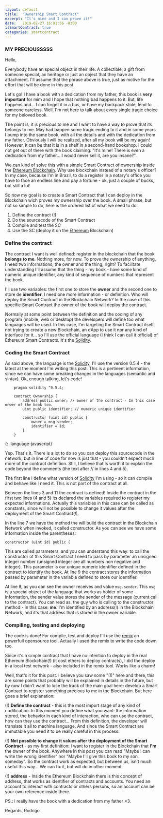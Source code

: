 ```yaml
---
layout: default
title:  "Ownership Smart Contract"
excerpt: "It's mine and I can prove it!"
date:   2019-02-27 16:01:56 -0300
isSmartContract: true
categories: smartcontract
---
```


### MY PRECIOUSSSSS

Hello,

Everybody have an special object in their life. A collectible, a gift from someone special, an heritage or just an object that they have an attachment. I'll assume that the phrase above is true, just as motive for the effort that will be done in this post.


Let's go! I have a book with a dedication from my father, this book is **very important** for mim and I hope that nothing bad happens to it. But, life happens and... I can forget it in a bus, or have my backpack stole, lend to someone careless. Well, I'm not here to talk about every single tragic choice for my beloved book.


The point is, it is precious to me and I want to have a way to prove that its belongs to me. May had happen some tragic ending to it and in some years I bump into the same book, with all the details and with the dedication from my father. Obviously I will be realized, after all my book will be my again! However, it can be that it is in a shelf in a second-hand bookshop. I could not get out of there with the book claiming: "It's mine! There is even a dedication from my father... I would never sell it, are you insane?".


We can kind of solve this with a simple Smart Contract of ownership inside the [Ethereum Blockchain](ethereum-url). Why use blockchain instead of a notary's officer? In my case, because I'm in Brazil, to do a register in a notary's office you have to face an endless line and pay a fortune - ok, just a couple of bucks, but still a lot!


So now my goal is to create a Smart Contract that I can deploy in the Blockchain wich proves my ownership over the book. A small phrase, but not so simple to do, here is the ordered list of what we need to do:


1. Define the contract (!)
2. Do the sourcecode of the Smart Contract
3. Compile and test the SC
4. Use the SC (deploy it on the [Ethereum](ethereum-url) Blockchain)


### Define the contract


The contract I want is well defined: register in the blockchain that the book **belongs to me**. Nothing more, for now. To prove the ownership of anything, I need two informations, the owner and the thing, right? To facilitate understanding I'll assume that the thing - my book - have some kind of numeric unique identifier, any kind of sequence of numbers that represent the book.


I'll use two variables: the first one to store the **owner** and the second one to store de **identifier**. I need one more information - or definition. Who will deploy the Smart Contract in the Blockchain Network? In the case of this specific Smart Contract the owner of the book will deploy the contract.


Normally at some point between the definition and the coding of any program (mobile, web or desktop) the developers will define too what languages will be used. In this case, I'm targeting the Smart Contract itself, not trying to create a new Blockchain, an dApp to use it nor any kind of interface for it... so I'll use the official language (I think I can call it official) of Ethereum Smart Contracts. It's the [Solidity](solidity-url).


### Coding the Smart Contract

As said above, the language is the [Solidity](solidity-url). I'll use the version 0.5.4 - the latest at the moment I'm writing this post. This is a pertinent information, since we can have some breaking changes in the languages (semantic and sintax). Ok, enough talking, let's code!

~~~
    pragma solidity ^0.5.4;

    contract Ownership {
        address public owner; // owner of the contract - In this case onwer of the book too.
        uint public identifier; // numeric unique identifier

        constructor (uint id) public {
            owner = msg.sender;
            identifier = id;
        }
    }
~~~
{: .language-javascript}

Yep. That's it. There is a lot to do so you can deploy this sourcecode in the network, but in line of code for now is just that - you couldn't expect much more of the contract definition. Still, I believe that is worth it to explain the code beyond the comments (the text after // in lines 4 and 5).


The first line I define what version of [Solidity](solidity-url) I'm using - so it can compile and behave like I need it. This is not part of the contract at all.


Between the lines 3 and 11 the contract is defined! Inside the contract in the first two lines (4 and 5) its declared the variables required to register my expected informations. Actually this variables in this case can be called as constants, since will not be possible to change it values after the deployment of the Smart Contract(!).


In the line 7 we have the method the will build the contract in the Blockchain Network when invoked, it called constructor. As you can see we have some information inside the parentheses:

 `constructor (uint id) public {`

This are called parameters, and you can understand this way: to call the constructor of this Smart Contract I need to pass by parameter an unsigned integer number (unsigned integer are all numbers non negative and integer). This parameter is our unique numeric identifier defined in the contract to identify the book. At line 9 the contract stores the information passed by parameter in the variable defined to store our identifier.


At line 8, as you can see the owner receives and value `msg.sender`. This `msg` is a special object of the language that works as holder of some information, the sender value stores the sender of the message (current call to the contract). You can read as, the guy who is calling to the constructor method - in this case: **me**. I'm identified by an address(!) in the Blockchain Network, and it's that address that is stored in the owner variable.


### Compiling, testing and deploying

The code is done! For compile, test and deploy I'll use the [remix](remix-url) an powerfull opensource tool. Actually I used the remix to write the code down too.


Since it's a simple contract that I have no intention to deploy in the real Ethereum Blockchain(!) (it cost ethers to deploy contracts), I did the deploy in a local test network - also included in the remix tool. Works like a charm!


Well, that's it for this post. I believe you saw some "(!)" here and there, this are some points that probably will be explained in details in the future, but by now I didn't want to lose the track of the main goal here: develop a Smart Contract to register something precious to me in the Blockchain. But here goes a brief explanation:

(!) **Define the contract** - this is the most import stage of any kind of codification. In this moment you define what you want: the information stored, the behavior in each kind of interaction, who can use the contract, how can they use the contract... From this definition, the developer will translate it all to machine language. And since the Smart Contract are immutable you need it to be really careful in this process.

(!) **Not possible to change it values after the deployment of the Smart Contract** - as my first definition: I want to register in the Blockchain that **I'm** the owner of the book. Anywhere in this post you can read "Maybe I can write the wrong identifier" nor "Maybe I'll give this book to my son someday". So the contract work as expected, but between us, isn't much useful this way... We can fix it, but will do in other moment.

(!) **address** - Inside the Ethereum Blockchain there is this concept of address, that works as identifier of contracts and accounts. You need an account to interact with contracts or others persons, so an account can be your own reference inside there.

PS.: I really have the book with a dedication from my father <3.

Regards,
Rodrigo

[ethereum-url]: https://ethereum.org/
[solidity-url]: https://solidity.readthedocs.io/
[remix-url]: http://remix.ethereum.org
